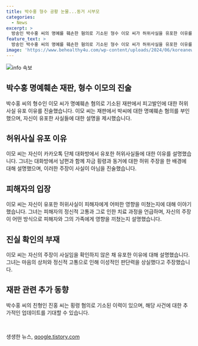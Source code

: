 ```yaml
---
title: 박수홍 형수 공황 눈물...동거 시부모
categories:
  - News
excerpt: >
  방송인 박수홍 씨의 명예를 훼손한 혐의로 기소된 형수 이모 씨가 허위사실을 유포한 이유를 진술했다. 그는 박 씨와의 관련 없는 정보를 이야기하며, 가해자의 동기와 아들의 정신적 고통을 언급했다. 또한, 박씨의 친형 진홍 씨는 10년간 동생의 매니지먼트를 담당하다 횡령 혐의로 기소된 바 있다. 1심에서는 횡령 혐의로 무죄를 받은 이후, 두 사람은 모두 항소하였다.
feature_text: >
  방송인 박수홍 씨의 명예를 훼손한 혐의로 기소된 형수 이모 씨가 허위사실을 유포한 이유를 진술했다. 그는 박 씨와의 관련 없는 정보를 이야기하며, 가해자의 동기와 아들의 정신적 고통을 언급했다. 또한, 박씨의 친형 진홍 씨는 10년간 동생의 매니지먼트를 담당하다 횡령 혐의로 기소된 바 있다. 1심에서는 횡령 혐의로 무죄를 받은 이후, 두 사람은 모두 항소하였다.
image: 'https://www.behealthy4u.com/wp-content/uploads/2024/06/koreanews.jpg'
---
```


<p><img src="https://www.behealthy4u.com/wp-content/uploads/2024/06/koreanews.jpg" alt="info 속보" /></p>

<h2 data-ke-size="size26">박수홍 명예훼손 재판, 형수 이모의 진술</h2>

<p data-ke-size="size16">박수홍 씨의 형수인 이모 씨가 명예훼손 혐의로 기소된 재판에서 피고발인에 대한 허위사실 유포 이유를 진술했습니다. 이모 씨는 재판에서 박씨에 대한 명예훼손 혐의를 부인했으며, 자신이 유포한 사실들에 대한 설명을 제시했습니다.</p>

<h2 data-ke-size="size26">허위사실 유포 이유</h2>

<p data-ke-size="size16">이모 씨는 자신이 카카오톡 단체 대화방에서 유포한 허위사실들에 대한 이유를 설명했습니다. 그녀는 대화방에서 남편과 함께 자금 횡령과 동거에 대한 허위 주장을 한 배경에 대해 설명했으며, 이러한 주장이 사실이 아님을 진술했습니다.</p>

<h2 data-ke-size="size26">피해자의 입장</h2>

<p data-ke-size="size16">이모 씨는 자신이 유포한 허위사실이 피해자에게 어떠한 영향을 미쳤는지에 대해 이야기했습니다. 그녀는 피해자의 정신적 고통과 그로 인한 치료 과정을 언급하며, 자신의 주장이 어떤 방식으로 피해자와 그의 가족에게 영향을 끼쳤는지 설명했습니다.</p>

<h2 data-ke-size="size26">진실 확인의 부재</h2>

<p data-ke-size="size16">이모 씨는 자신의 주장이 사실임을 확인하지 않은 채 유포한 이유에 대해 설명했습니다. 그녀는 마음의 상처와 정신적 고통으로 인해 이성적인 판단력을 상실했다고 주장했습니다.</p>

<h2 data-ke-size="size26">재판 관련 추가 동향</h2>

<p data-ke-size="size16">박수홍 씨의 친형인 진홍 씨는 횡령 혐의로 기소된 이력이 있으며, 해당 사건에 대한 추가적인 업데이트를 기대할 수 있습니다.</p>

<p data-ke-size="size16">&nbsp;</p>
생생한 뉴스, <a href="https://qoogle.tistory.com" rel="dofollow">qoogle.tistory.com</a>


